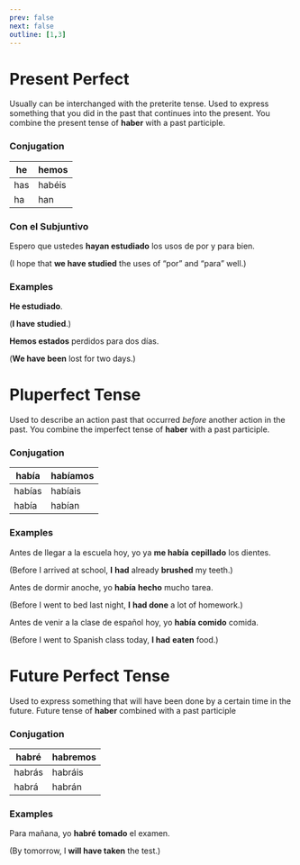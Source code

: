```yaml
---
prev: false
next: false
outline: [1,3]
---
```


# Present Perfect

Usually can be interchanged with the preterite tense. Used to express something that you did in the past that continues into the present. You combine the present tense of **haber** with a past participle.

### Conjugation

| he | hemos |
| --- | --- |
| has | habéis |
| ha | han |

### Con el Subjuntivo

Espero que ustedes **hayan estudiado** los usos de por y para bien.

(I hope that **we have studied** the uses of “por” and “para” well.)

### Examples

**He estudiado**.

(**I have studied**.)

**Hemos estados** perdidos para dos días.

(**We have been** lost for two days.)

# Pluperfect Tense

Used to describe an action past that occurred *before* another action in the past. You combine the imperfect tense of **haber** with a past participle.

### Conjugation

| había | habíamos |
| --- | --- |
| habías | habíais |
| había | habían |

### Examples

Antes de llegar a la escuela hoy, yo ya **me había** **cepillado** los dientes.

(Before I arrived at school, **I** **had** already **brushed** my teeth.)

Antes de dormir anoche, yo **había** **hecho** mucho tarea.

(Before I went to bed last night, **I** **had done** a lot of homework.)

Antes de venir a la clase de español hoy, yo **había** **comido** comida.

(Before I went to Spanish class today, **I had** **eaten** food.)

# Future Perfect Tense

Used to express something that will have been done by a certain time in the future. Future tense of **haber** combined with a past participle

### Conjugation

| habré | habremos |
| --- | --- |
| habrás | habráis |
| habrá | habrán |

### Examples

Para mañana, yo **habré** **tomado** el examen.

(By tomorrow, I **will have taken** the test.)
